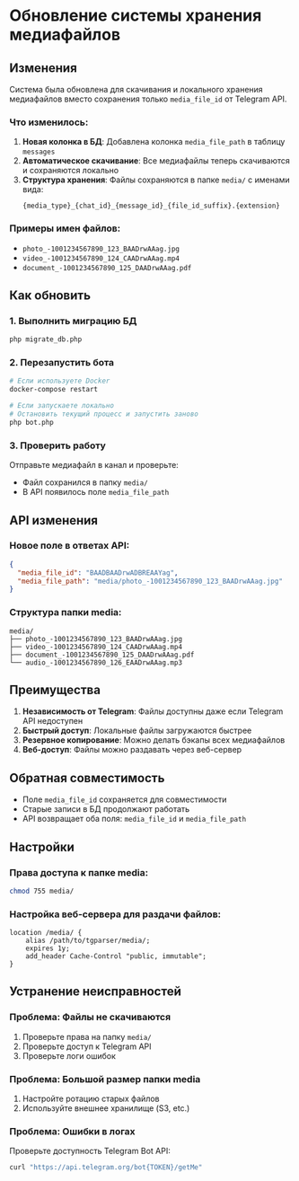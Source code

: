 # Обновление системы хранения медиафайлов

## Изменения

Система была обновлена для скачивания и локального хранения медиафайлов вместо сохранения только `media_file_id` от Telegram API.

### Что изменилось:

1. **Новая колонка в БД**: Добавлена колонка `media_file_path` в таблицу `messages`
2. **Автоматическое скачивание**: Все медиафайлы теперь скачиваются и сохраняются локально
3. **Структура хранения**: Файлы сохраняются в папке `media/` с именами вида:
   ```
   {media_type}_{chat_id}_{message_id}_{file_id_suffix}.{extension}
   ```

### Примеры имен файлов:
- `photo_-1001234567890_123_BAADrwAAag.jpg`
- `video_-1001234567890_124_CAADrwAAag.mp4`
- `document_-1001234567890_125_DAADrwAAag.pdf`

## Как обновить

### 1. Выполнить миграцию БД
```bash
php migrate_db.php
```

### 2. Перезапустить бота
```bash
# Если используете Docker
docker-compose restart

# Если запускаете локально
# Остановить текущий процесс и запустить заново
php bot.php
```

### 3. Проверить работу
Отправьте медиафайл в канал и проверьте:
- Файл сохранился в папку `media/`
- В API появилось поле `media_file_path`

## API изменения

### Новое поле в ответах API:
```json
{
  "media_file_id": "BAADBAADrwADBREAAYag",
  "media_file_path": "media/photo_-1001234567890_123_BAADrwAAag.jpg"
}
```

### Структура папки media:
```
media/
├── photo_-1001234567890_123_BAADrwAAag.jpg
├── video_-1001234567890_124_CAADrwAAag.mp4
├── document_-1001234567890_125_DAADrwAAag.pdf
└── audio_-1001234567890_126_EAADrwAAag.mp3
```

## Преимущества

1. **Независимость от Telegram**: Файлы доступны даже если Telegram API недоступен
2. **Быстрый доступ**: Локальные файлы загружаются быстрее
3. **Резервное копирование**: Можно делать бэкапы всех медиафайлов
4. **Веб-доступ**: Файлы можно раздавать через веб-сервер

## Обратная совместимость

- Поле `media_file_id` сохраняется для совместимости
- Старые записи в БД продолжают работать
- API возвращает оба поля: `media_file_id` и `media_file_path`

## Настройки

### Права доступа к папке media:
```bash
chmod 755 media/
```

### Настройка веб-сервера для раздачи файлов:
```nginx
location /media/ {
    alias /path/to/tgparser/media/;
    expires 1y;
    add_header Cache-Control "public, immutable";
}
```

## Устранение неисправностей

### Проблема: Файлы не скачиваются
1. Проверьте права на папку `media/`
2. Проверьте доступ к Telegram API
3. Проверьте логи ошибок

### Проблема: Большой размер папки media
1. Настройте ротацию старых файлов
2. Используйте внешнее хранилище (S3, etc.)

### Проблема: Ошибки в логах
Проверьте доступность Telegram Bot API:
```bash
curl "https://api.telegram.org/bot{TOKEN}/getMe"
```
